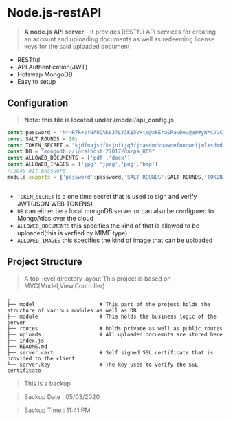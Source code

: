 # Node.js-restAPI
> **A node.js API server** - It provides RESTful API services for creating an account and uploading documents as well as redeeming license keys for the said uploaded document 

- RESTful
- API Authentication(JWT)
- Hotswap MongoDB
- Easy to setup


## Configuration
> **Note: this file is located under /model/api_config.js**

```javascript
const password = 'N*-R7k+stNAUQ%Ks3?LY3K$5V+te@xkEra&RawDeu@aW#yW*CVuC@t3S*E8@%gam*hPA?rDUw+KzGJn&=&#uXamLbEDg&7#wB2shN8v#=P+&7^j#G5^#Z3RcR*s%2&u4+_R!fQMRV2YmfSc@B-Y_MWDGaUteZ&ptk3-Bx8E&7CYK_9x#f$@jcnM7RjEsZwu8pS!wfC#+ypWGyqtXG3cKPSy=swHC#nh?LK^TFWD3m=HJ6DwpdrPAn5uzNM!7%7Gxp+&*KMchGgCbD^rs6xq_wSGCJ%6RfMphH-TR8pLeCkNN+WBKa=K!*SF+FeaB5NG=45!37Ux$8H*PFYhhQk92D^mg2H?cH8NWem@s@aNjCz^&JRvALLYyvUkBufdcw$u52BZM%m7kY5MnT&Av=3WmD@&JMPhvFu6RhL582!t#+dreNMth4bgMj9AWRkM&V#gm?tc5PmF=r$UHmzyvVsGutnBgAyybQbQqYcH@3eMt35YXXx-_3PHm^pW_2raSTbDd$B4%GmJ3CRept!NktGgy%8WArhnjQkAHLDU-NV94s5ntBp2GJrR+8XLHfyFY9F=+uUWeqC_$edXKfb$XqXc@2hsWePLD537_t*D$2$2w#RMut&d93Y#N3hvj5+hJ88&8khjPbHNfqBeJ5?J5r9*hRgY*vLrNaTDSyjg-vdb3gu@pHSj2UpvU2#U*SqJCUTFjANAWHu_XuVE2yMsZ5D+D%q%-Ntw7tyC8j*a#LCFWKg3&rbYtJ5tWnRe#RC?RW=C+=7XCGm*SaypNGBnTV+w-5xsL+Tk-v2$bUR+Pvftsm-%WQbE?!a#Yp%N&!ja$$EvKUbqcrfmCYRYtk2q9+zWkxSFkJ=WdjYD5pER9At*Tne#X@m^wFzY3cVxnh6&nXYzfkjDrpjjJSh9J?5#MH^PDs+SPvMv%u2+67u$AQcn#ZKtjfyYc?-2Xb8FXM$YP29-PxcTaw?wWyS2HkbTa_vKF&K7ZTHnzyz_pqJFY^jpd7zz^pjhMzM%2kh3pfuHeaBP$VdQZ#QUbrF@SG&7wpABeNe2?%Qv@dqg%j%Tm@jrdeZ=8R*SsBZm3uwe^e*Lb4ns6My+_KeGWzvyqtfdq7HbJzuE4Neq-4QQabyKZ?pr7CJP=*k@j?KE7txg^qhN*BapYZX=QpM_SaGn7^zF_!$m-+4+3sR$nK46LEFU_c699SRd48!dW_mt2$?uqRxKBFD-$Pwqs8hW^SR^N-%=2LGZjGudE?!AX?EZjtsL=rrMsJ=WLW-J=B$-dCn9VNYPvtt38ENve_^WabA%Ex7Z^=s%54Y5EPucZHJ4v=RXfjJ=w7@LP3&2TP4V8*suzAy-GPm!MPqBWL!k*s7GNzUvL52VW5L-G&@D%$=NE@CtB*K7#xEy7y$%DEsMf35BD%_!W!a64GSYZNcW9gw!n#@VdF7PkX9d3@=ZrG*_BYbsr2gVJBa#qfGRdUjs+LF_^a*PgC7xcxe-6A-qZ-hk8xABUZxpf*@aQU#*j@%yv7rTP2EZ&?smrQC?bW&XD6m6^r88F@FMeYRhFxGa8CBhQBQfX@%NX&Ca&5a5ASmqUrCMm4DtCw+dDMvbU2w&QB=UuEvfeWjfGFm5JLGg2snHZxwATQUxMPdj22z@6W7Q*qJ2uehxZr7+zvY#nVxftFEVj8JKJr=AxQcUxUyMecTPJL#!EF*+z--h$9!NJAZr9qyaUtJ2J47q&k#6d&j+XMGQVd$_zNnc&RTa7BMavjLT*c*uA&r+AXGs&vwx^bgs_L=RJ872tJfeMF@4^a834dSsxspae6Y=4mQTqKnVJH74BSuThYY=UBdh3#Jf+kb^6ZGay-f&jcea5Mc2WYccZ@T=?fgD?zaQWrr&8UKr9&-HyUN+^Uk!jyNM*=zdQJ?4H9ahUF9fA9*4gpD$Ss=56jwQRHj!w_u*+TvGEvTvG2R=kV@U%_h5%Qy2baQ9$xJV9NzPJ8s&Wc3QCUzvnpvCYN2JruHZa&$%6v$@*CJ?@Z=UMJ_RFqQ*RQqnewmdGYB!ATDLn7@^aLvy%jVL_caxk?SZg-q^t$mrp'
const SALT_ROUNDS = 10;
const TOKEN_SECRET = "kjdfnajsdfksjnfijq3fjnasdmdvoawnefonqwrfjmlksdmdfoiniawnf";
const DB = "mongodb://localhost:27017/darpa_069"
const ALLOWED_DOCUMENTS = ['pdf','docx']
const ALLOWED_IMAGES = ['jpg','jpeg','png','bmp']
//2048 bit password
module.exports = {'password':password,'SALT_ROUNDS':SALT_ROUNDS,'TOKEN_SECRET':TOKEN_SECRET,'DB':DB,'ALLOWED_DOCUMENTS':ALLOWED_DOCUMENTS,'ALLOWED_IMAGES':ALLOWED_IMAGES}



```
- `TOKEN_SECRET` is a one time secret that is used to sign and verify JWT(JSON WEB TOKENS)
- `DB` can either be a local mongoDB server or can also be configured to MongoAtlas over the cloud
- `ALLOWED_DOCUMENTS` this specifies the kind of that is allowed to be uploaded(this is verfied by MIME type)
- `ALLOWED_IMAGES` this specifies the kind of image that can be uploaded


## Project Structure

>  A  top-level directory layout
>  This project is based on MVC(Model,View,Controller)

    .
    ├── model                     # This part of the project holds the structure of various modules as well as DB
    ├── module                    # This holds the business logic of the server
    ├── routes                    # holds private as well as public routes
    ├── uploads                   # All uploaded docuemnts are stored here
    ├── index.js
    ├── README.md                   
    ├── server.cert               # Self signed SSL certificate that is provided to the client
    └── server.key                # The key used to verify the SSL certificate
    
   
> This is a backup 

> Backup Date : 05/03/2020

> Backup Time : 11:41 PM

